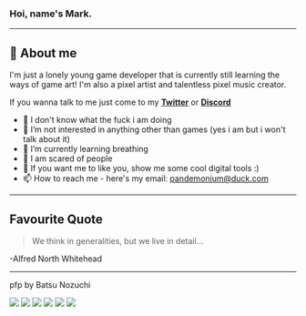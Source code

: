 ### Hoi, name's Mark.  
***

## 🌌 About me

I'm just a lonely young game developer that is currently still learning the ways of game art! I'm also a pixel artist and talentless pixel music creator.  

If you wanna talk to me just come to my **[Twitter][1]** or **[Discord][2]**

- 👋 I don't know what the fuck i am doing
- 👀 I’m not interested in anything other than games (yes i am but i won't talk about it)
- 🌱 I’m currently learning breathing
- 👬 I am scared of people
- 💞️ If you want me to like you, show me some cool digital tools :)
- 📫 How to reach me - here's my email: pandemonium@duck.com

***

## Favourite Quote

>  We think in generalities, but we live in detail...  
  
-Alfred North Whitehead

***

pfp by Batsu Nozuchi

![](https://img.shields.io/badge/OS-Linux-informational?style=flat&logo=linux&logoColor=white&color=blueviolet)
![](https://img.shields.io/badge/Editor-VS_Code-informational?style=flat&logo=visual-studio-code&logoColor=white&color=blueviolet)
![](https://img.shields.io/badge/Game_Engine-Godot-informational?style=flat&logo=godot-engine&logoColor=white&color=blueviolet)
![](https://img.shields.io/badge/Code-C++-informational?style=flat&logo=cplusplus&logoColor=white&color=blueviolet)
![](https://img.shields.io/badge/Code-Python-informational?style=flat&logo=python&logoColor=white&color=blueviolet)
![](https://img.shields.io/badge/Code-GDScript-informational?style=flat&logo=godot-engine&logoColor=white&color=blueviolet)

[1]: https://twitter.com/weebnsleep
[2]: https://discordhub.com/profile/518707581364076554
